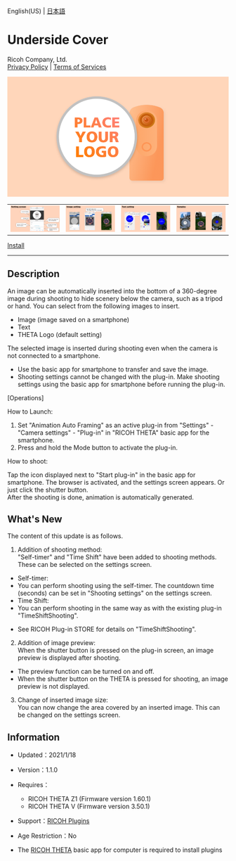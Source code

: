 English(US) | [日本語](README.ja.md)

# Underside Cover
Ricoh Company, Ltd.  
[Privacy Policy](../../README.md#privacy-policy) | [Terms of Services](../../README.md#terms-of-services)

<div align="center">
 <img src="1.png">

 <table>
  <tr>
   <td><img src="2.png"></td>
   <td><img src="3.png"></td>
   <td><img src="4.png"></td>
   <td><img src="5.png"></td>
  </tr>
 </table>
</div>

[Install](https://link.ricoh360.com/plugins/com.theta360.undersidecover/apk)

***

## Description  
An image can be automatically inserted into the bottom of a 360-degree image during shooting to hide scenery below the camera, such as a tripod or hand. You can select from the following images to insert.  
- Image (image saved on a smartphone)
- Text
- THETA Logo (default setting)

The selected image is inserted during shooting even when the camera is not connected to a smartphone.  

* Use the basic app for smartphone to transfer and save the image.
* Shooting settings cannot be changed with the plug-in. Make shooting settings using the basic app for smartphone before running the plug-in.


[Operations]  
  
How to Launch:  

1. Set "Animation Auto Framing" as an active plug-in from "Settings" - "Camera settings" - "Plug-in" in "RICOH THETA" basic app for the smartphone.
2. Press and hold the Mode button to activate the plug-in.


How to shoot:  
  
Tap the icon displayed next to "Start plug-in" in the basic app for smartphone. The browser is activated, and the settings screen appears.
Or just click the shutter button.  
After the shooting is done, animation is automatically generated.  

## What's New
The content of this update is as follows.  

1. Addition of shooting method:  
"Self-timer" and "Time Shift" have been added to shooting methods.  
These can be selected on the settings screen.  
- Self-timer:
- You can perform shooting using the self-timer. The countdown time (seconds) can be set in "Shooting settings" on the settings screen.
- Time Shift:
- You can perform shooting in the same way as with the existing plug-in "TimeShiftShooting".
* See RICOH Plug-in STORE for details on "TimeShiftShooting".

2. Addition of image preview:  
When the shutter button is pressed on the plug-in screen, an image preview is displayed after shooting.  
* The preview function can be turned on and off.
* When the shutter button on the THETA is pressed for shooting, an image preview is not displayed.

3. Change of inserted image size:  
You can now change the area covered by an inserted image. This can be changed on the settings screen.  

## Information
  * Updated：2021/1/18
  * Version：1.1.0
  * Requires：
    * RICOH THETA Z1 (Firmware version 1.60.1)
    * RICOH THETA V (Firmware version 3.50.1)
  * Support：[RICOH Plugins](https://support.theta360.com/ja/)
  * Age Restriction：No

* The [RICOH THETA](https://theta360.com/ja/about/application/pc.html#app-detail-01) basic app for computer is required to install plugins
